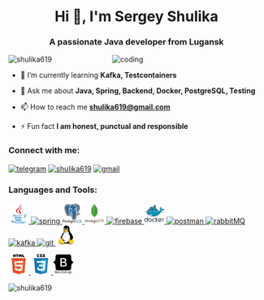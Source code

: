 <!-- [![MasterHead](https://cutewallpaper.org/21/technology-linkedin-background/futuristic-shape-abstract-background-Without-Limits.jpeg)](https://rishavchanda.io) -->
<h1 align="center">Hi 👋, I'm Sergey Shulika</h1>
<h3 align="center">A passionate Java developer from Lugansk</h3>
<img align="right" alt="coding" width="300" src="https://yt3.ggpht.com/a/AATXAJwIxuYY9MjneHQ6bSPVM5kDBAsOF_xvP2hcd1HLmw=s900-c-k-c0xffffffff-no-rj-mo">

<p align="left"> <img src="https://komarev.com/ghpvc/?username=shulika619&label=Profile%20views&color=0e75b6&style=flat" alt="shulika619" /> </p>

- 🌱 I’m currently learning **Kafka, Testcontainers**

- 💬 Ask me about **Java, Spring, Backend, Docker, PostgreSQL, Testing**

- 📫 How to reach me **shulika619@gmail.com**

- ⚡ Fun fact **I am honest, punctual and responsible**

<h3 align="left">Connect with me:</h3>
<p align="left">
<a href="https://t.me/dev_shulika" target="blank"><img align="center" src="https://cdn1.iconfinder.com/data/icons/rounded-social-media/512/telegram-1024.png" alt="telegram" height="30" width="35" /></a>
<a href="https://vk.com/shulika619" target="blank"><img align="center" src="https://avatars.mds.yandex.net/i?id=a9f7590442f34456395bbbbded238f4d34253d72-7843541-images-thumbs&n=13" alt="shulika619" height="30" width="35" /></a>
<a href="mailto:shulika619@gmail.com" target="blank"><img align="center" src="https://w7.pngwing.com/pngs/371/749/png-transparent-brand-brands-gmail-logo-logos-logos-brands-icon.png" alt="gmail" height="30" width="35" /></a>
</p>

<h3 align="left">Languages and Tools:</h3>
<p align="left"> 
  <a href="https://www.java.com" target="_blank" rel="noreferrer"> <img src="https://raw.githubusercontent.com/devicons/devicon/master/icons/java/java-original.svg" alt="java" width="40" height="40"/> </a>
  <a href="https://spring.io/" target="_blank" rel="noreferrer"> <img src="https://www.vectorlogo.zone/logos/springio/springio-icon.svg" alt="spring" width="40" height="40"/> </a> 
  <a href="https://www.postgresql.org" target="_blank" rel="noreferrer"> <img src="https://raw.githubusercontent.com/devicons/devicon/master/icons/postgresql/postgresql-original-wordmark.svg" alt="postgresql" width="40" height="40"/> </a>
  <a href="https://www.mongodb.com/" target="_blank" rel="noreferrer"> <img src="https://raw.githubusercontent.com/devicons/devicon/master/icons/mongodb/mongodb-original-wordmark.svg" alt="mongodb" width="40" height="40"/> </a> 
  <a href="https://firebase.google.com/" target="_blank" rel="noreferrer"> <img src="https://www.vectorlogo.zone/logos/firebase/firebase-icon.svg" alt="firebase" width="40" height="40"/> </a> 
  <a href="https://www.docker.com/" target="_blank" rel="noreferrer"> <img src="https://raw.githubusercontent.com/devicons/devicon/master/icons/docker/docker-original-wordmark.svg" alt="docker" width="40" height="40"/> </a>
  <a href="https://postman.com" target="_blank" rel="noreferrer"> <img src="https://www.vectorlogo.zone/logos/getpostman/getpostman-icon.svg" alt="postman" width="40" height="40"/> </a> 
  <a href="https://www.rabbitmq.com" target="_blank" rel="noreferrer"> <img src="https://www.vectorlogo.zone/logos/rabbitmq/rabbitmq-icon.svg" alt="rabbitMQ" width="40" height="40"/> </a> 
  <a href="https://kafka.apache.org/" target="_blank" rel="noreferrer"> <img src="https://www.vectorlogo.zone/logos/apache_kafka/apache_kafka-icon.svg" alt="kafka" width="40" height="40"/> </a> 
  <a href="https://git-scm.com/" target="_blank" rel="noreferrer"> <img src="https://www.vectorlogo.zone/logos/git-scm/git-scm-icon.svg" alt="git" width="40" height="40"/> </a>
  <a href="https://www.linux.org/" target="_blank" rel="noreferrer"> <img src="https://raw.githubusercontent.com/devicons/devicon/master/icons/linux/linux-original.svg" alt="linux" width="40" height="40"/> </a> 

  <a href="https://www.w3.org/html/" target="_blank" rel="noreferrer"> <img src="https://raw.githubusercontent.com/devicons/devicon/master/icons/html5/html5-original-wordmark.svg" alt="html5" width="40" height="40"/> </a> 
  <a href="https://www.w3schools.com/css/" target="_blank" rel="noreferrer"> <img src="https://raw.githubusercontent.com/devicons/devicon/master/icons/css3/css3-original-wordmark.svg" alt="css3" width="40" height="40"/> </a> 
  <a href="https://getbootstrap.com" target="_blank" rel="noreferrer"> <img src="https://raw.githubusercontent.com/devicons/devicon/master/icons/bootstrap/bootstrap-plain-wordmark.svg" alt="bootstrap" width="40" height="40"/> </a> 
</p>

<!--<p><img align="left" src="https://github-readme-stats.vercel.app/api/top-langs?username=shulika619&show_icons=true&locale=en&layout=compact" alt="shulika619" /></p>

<p>&nbsp;<img align="center" src="https://github-readme-stats.vercel.app/api?username=shulika619&show_icons=true&locale=en" alt="shulika619" /></p> -->

<p><img align="center" src="https://github-readme-streak-stats.herokuapp.com/?user=shulika619&" alt="shulika619" /></p>
